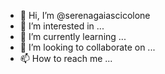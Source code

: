 - 👋 Hi, I’m @serenagaiascicolone
- 👀 I’m interested in ...
- 🌱 I’m currently learning ...
- 💞️ I’m looking to collaborate on ...
- 📫 How to reach me ...

<!---
serenagaiascicolone/serenagaiascicolone is a ✨ special ✨ repository because its `README.md` (this file) appears on your GitHub profile.
You can click the Preview link to take a look at your changes.
--->
